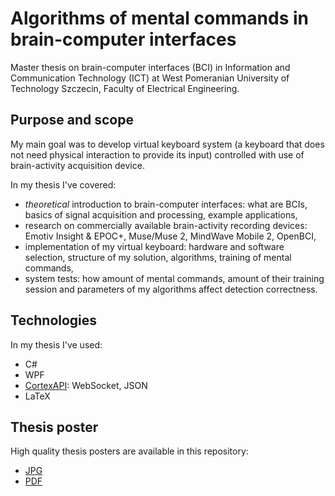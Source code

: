 # Algorithms of mental commands in brain-computer interfaces

Master thesis on brain-computer interfaces (BCI) in Information and Communication Technology (ICT) at West Pomeranian University of Technology Szczecin, Faculty of Electrical Engineering.

## Purpose and scope

My main goal was to develop virtual keyboard system (a keyboard that does not need physical interaction to provide its input) controlled with use of brain-activity acquisition device. 

In my thesis I've covered:
* *theoretical* introduction to brain-computer interfaces: what are BCIs, basics of signal acquisition and processing, example applications,
* research on commercially available brain-activity recording devices: Emotiv Insight & EPOC+, Muse/Muse 2, MindWave Mobile 2, OpenBCI,
* implementation of my virtual keyboard: hardware and software selection, structure of my solution, algorithms, training of mental commands,
* system tests: how amount of mental commands, amount of their training session and parameters of my algorithms affect detection correctness.

## Technologies

In my thesis I've used:

* C#
* WPF
* [CortexAPI](https://github.com/Emotiv/cortex-v2-example): WebSocket, JSON
* LaTeX

## Thesis poster

High quality thesis posters are available in this repository:

* [JPG](https://github.com/abaniuszewicz/MSc/blob/master/plakat/2019_2020-MGR-TI-Baniuszewicz.jpg)
* [PDF](https://github.com/abaniuszewicz/MSc/blob/master/plakat/2019_2020-MGR-TI-Baniuszewicz.pdf)